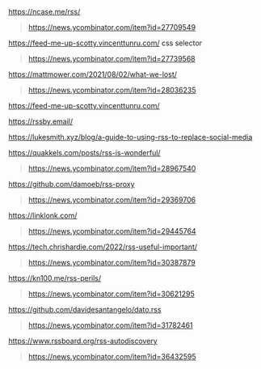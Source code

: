 https://ncase.me/rss/
> https://news.ycombinator.com/item?id=27709549

https://feed-me-up-scotty.vincenttunru.com/ css selector
> https://news.ycombinator.com/item?id=27739568

https://mattmower.com/2021/08/02/what-we-lost/
> https://news.ycombinator.com/item?id=28036235

https://feed-me-up-scotty.vincenttunru.com/

https://rssby.email/

https://lukesmith.xyz/blog/a-guide-to-using-rss-to-replace-social-media

https://quakkels.com/posts/rss-is-wonderful/
> https://news.ycombinator.com/item?id=28967540

https://github.com/damoeb/rss-proxy
> https://news.ycombinator.com/item?id=29369706

https://linklonk.com/
> https://news.ycombinator.com/item?id=29445764

https://tech.chrishardie.com/2022/rss-useful-important/
> https://news.ycombinator.com/item?id=30387879

https://kn100.me/rss-perils/
> https://news.ycombinator.com/item?id=30621295

https://github.com/davidesantangelo/dato.rss
> https://news.ycombinator.com/item?id=31782461

https://www.rssboard.org/rss-autodiscovery
> https://news.ycombinator.com/item?id=36432595